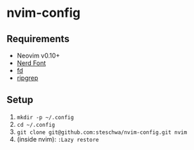 # nvim-config

## Requirements

-   Neovim v0.10+
-   [Nerd Font](https://github.com/ryanoasis/nerd-fonts)
-   [fd](https://github.com/sharkdp/fd)
-   [ripgrep](https://github.com/BurntSushi/ripgrep)

## Setup

1. `mkdir -p ~/.config`
2. `cd ~/.config`
3. `git clone git@github.com:steschwa/nvim-config.git nvim`
4. (inside nvim): `:Lazy restore`
